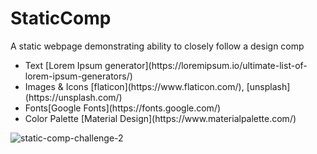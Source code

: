 # StaticComp
A static webpage demonstrating ability to closely follow a design comp
<ul>

<li>Text [Lorem Ipsum generator](https://loremipsum.io/ultimate-list-of-lorem-ipsum-generators/)</li>

<li>Images & Icons [flaticon](https://www.flaticon.com/), [unsplash](https://unsplash.com/)</li>

<li>Fonts[Google Fonts](https://fonts.google.com/)</li>

<li>Color Palette [Material Design](https://www.materialpalette.com/)</li>

</ul>

![static-comp-challenge-2](https://user-images.githubusercontent.com/102932448/180666642-8f4aebc6-6ca4-41da-b0c6-b104c1668cdb.jpeg)
